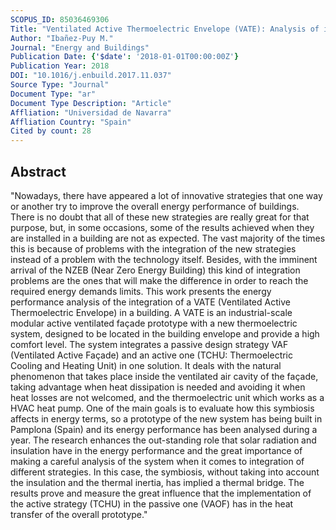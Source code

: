 ```yaml
---
SCOPUS_ID: 85036469306
Title: "Ventilated Active Thermoelectric Envelope (VATE): Analysis of its energy performance when integrated in a building"
Author: "Ibañez-Puy M."
Journal: "Energy and Buildings"
Publication Date: {'$date': '2018-01-01T00:00:00Z'}
Publication Year: 2018
DOI: "10.1016/j.enbuild.2017.11.037"
Source Type: "Journal"
Document Type: "ar"
Document Type Description: "Article"
Affliation: "Universidad de Navarra"
Affliation Country: "Spain"
Cited by count: 28
---
```


## Abstract
"Nowadays, there have appeared a lot of innovative strategies that one way or another try to improve the overall energy performance of buildings. There is no doubt that all of these new strategies are really great for that purpose, but, in some occasions, some of the results achieved when they are installed in a building are not as expected. The vast majority of the times this is because of problems with the integration of the new strategies instead of a problem with the technology itself. Besides, with the imminent arrival of the NZEB (Near Zero Energy Building) this kind of integration problems are the ones that will make the difference in order to reach the required energy demands limits. This work presents the energy performance analysis of the integration of a VATE (Ventilated Active Thermoelectric Envelope) in a building. A VATE is an industrial-scale modular active ventilated façade prototype with a new thermoelectric system, designed to be located in the building envelope and provide a high comfort level. The system integrates a passive design strategy VAF (Ventilated Active Façade) and an active one (TCHU: Thermoelectric Cooling and Heating Unit) in one solution. It deals with the natural phenomenon that takes place inside the ventilated air cavity of the façade, taking advantage when heat dissipation is needed and avoiding it when heat losses are not welcomed, and the thermoelectric unit which works as a HVAC heat pump. One of the main goals is to evaluate how this symbiosis affects in energy terms, so a prototype of the new system has being built in Pamplona (Spain) and its energy performance has been analysed during a year. The research enhances the out-standing role that solar radiation and insulation have in the energy performance and the great importance of making a careful analysis of the system when it comes to integration of different strategies. In this case, the symbiosis, without taking into account the insulation and the thermal inertia, has implied a thermal bridge. The results prove and measure the great influence that the implementation of the active strategy (TCHU) in the passive one (VAOF) has in the heat transfer of the overall prototype."
